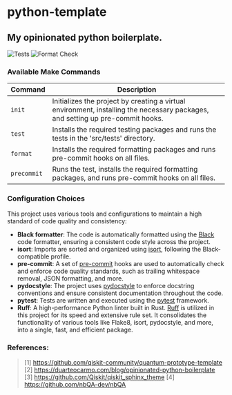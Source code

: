 # python-template

## My opinionated python boilerplate.

![Tests](https://github.com/evmckinney9/python-template/actions/workflows/tests.yml/badge.svg?branch=main)
![Format Check](https://github.com/evmckinney9/python-template/actions/workflows/format-check.yml/badge.svg?branch=main)

### Available Make Commands

| Command   | Description                                                                                             |
| --------- | ------------------------------------------------------------------------------------------------------- |
| `init`    | Initializes the project by creating a virtual environment, installing the necessary packages, and setting up pre-commit hooks. |
| `test`    | Installs the required testing packages and runs the tests in the 'src/tests' directory.                |
| `format`  | Installs the required formatting packages and runs pre-commit hooks on all files.                       |
| `precommit` | Runs the test, installs the required formatting packages, and runs pre-commit hooks on all files.      |

### Configuration Choices

This project uses various tools and configurations to maintain a high standard of code quality and consistency:

- **Black formatter**: The code is automatically formatted using the [Black](https://github.com/psf/black) code formatter, ensuring a consistent code style across the project.
- **isort**: Imports are sorted and organized using [isort](https://github.com/PyCQA/isort), following the Black-compatible profile.
- **pre-commit**: A set of [pre-commit](https://pre-commit.com/) hooks are used to automatically check and enforce code quality standards, such as trailing whitespace removal, JSON formatting, and more.
- **pydocstyle**: The project uses [pydocstyle](http://www.pydocstyle.org/) to enforce docstring conventions and ensure consistent documentation throughout the code.
- **pytest**: Tests are written and executed using the [pytest](https://docs.pytest.org/en/latest/) framework.
- **Ruff**: A high-performance Python linter built in Rust. [Ruff](https://github.com/charliermarsh/ruff) is utilized in this project for its speed and extensive rule set. It consolidates the functionality of various tools like Flake8, isort, pydocstyle, and more, into a single, fast, and efficient package.

### References:

> [1] https://github.com/qiskit-community/quantum-prototype-template
> [2] https://duarteocarmo.com/blog/opinionated-python-boilerplate
> [3] https://github.com/Qiskit/qiskit_sphinx_theme
> [4]
https://github.com/nbQA-dev/nbQA